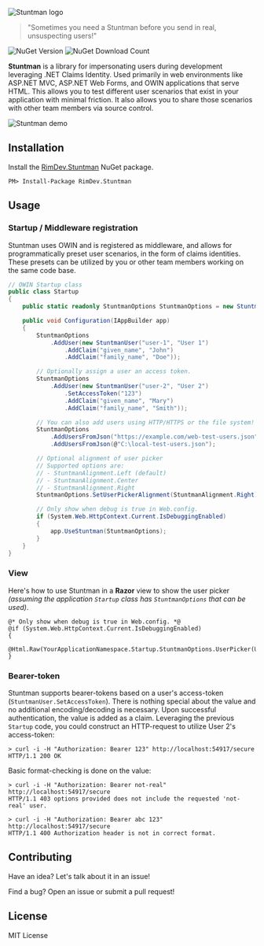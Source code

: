 ![Stuntman logo](https://raw.githubusercontent.com/ritterim/stuntman/gh-pages/images/stuntman-logo.png)

> "Sometimes you need a Stuntman before you send in real, unsuspecting users!"

![NuGet Version](https://img.shields.io/nuget/v/RimDev.Stuntman.svg)
![NuGet Download Count](https://img.shields.io/nuget/dt/RimDev.Stuntman.svg)

**Stuntman** is a library for impersonating users during development leveraging .NET Claims Identity. Used primarily in web environments like ASP.NET MVC, ASP.NET Web Forms, and OWIN applications that serve HTML. This allows you to test different user scenarios that exist in your application with minimal friction. It also allows you to share those scenarios with other team members via source control.

![Stuntman demo](https://cloud.githubusercontent.com/assets/1012917/10737939/5154bbdc-7beb-11e5-87dd-979c4e8cb3c0.gif)

## Installation

Install the [RimDev.Stuntman](https://www.nuget.org/packages/RimDev.Stuntman/) NuGet package.

```
PM> Install-Package RimDev.Stuntman
```

## Usage

### Startup / Middleware registration

Stuntman uses OWIN and is registered as middleware, and allows for programmatically preset user scenarios, in the form of claims identities. These presets can be utilized by you or other team members working on the same code base.

```csharp
// OWIN Startup class
public class Startup
{
    public static readonly StuntmanOptions StuntmanOptions = new StuntmanOptions();

    public void Configuration(IAppBuilder app)
    {
        StuntmanOptions
            .AddUser(new StuntmanUser("user-1", "User 1")
                .AddClaim("given_name", "John")
                .AddClaim("family_name", "Doe"));

        // Optionally assign a user an access token.
        StuntmanOptions
            .AddUser(new StuntmanUser("user-2", "User 2")
                .SetAccessToken("123")
                .AddClaim("given_name", "Mary")
                .AddClaim("family_name", "Smith"));

        // You can also add users using HTTP/HTTPS or the file system!
        StuntmanOptions
            .AddUsersFromJson("https://example.com/web-test-users.json")
            .AddUsersFromJson(@"C:\local-test-users.json");

        // Optional alignment of user picker
        // Supported options are:
        // - StuntmanAlignment.Left (default)
        // - StuntmanAlignment.Center
        // - StuntmanAlignment.Right
        StuntmanOptions.SetUserPickerAlignment(StuntmanAlignment.Right);

        // Only show when debug is true in Web.config.
        if (System.Web.HttpContext.Current.IsDebuggingEnabled)
        {
            app.UseStuntman(StuntmanOptions);
        }
    }
}
```

### View

Here's how to use Stuntman in a **Razor** view to show the user picker *(assuming the application `Startup` class has `StuntmanOptions` that can be used)*.

```
@* Only show when debug is true in Web.config. *@
@if (System.Web.HttpContext.Current.IsDebuggingEnabled)
{
    @Html.Raw(YourApplicationNamespace.Startup.StuntmanOptions.UserPicker(User));
}
```

### Bearer-token

Stuntman supports bearer-tokens based on a user's access-token (`StuntmanUser.SetAccessToken`). There is nothing special about the value and no additional encoding/decoding is necessary. Upon successful authentication, the value is added as a claim. Leveraging the previous `Startup` code, you could construct an HTTP-request to utilize User 2's access-token:

```shell
> curl -i -H "Authorization: Bearer 123" http://localhost:54917/secure
HTTP/1.1 200 OK
```

Basic format-checking is done on the value:

```shell
> curl -i -H "Authorization: Bearer not-real" http://localhost:54917/secure
HTTP/1.1 403 options provided does not include the requested 'not-real' user.
```

```shell
> curl -i -H "Authorization: Bearer abc 123" http://localhost:54917/secure
HTTP/1.1 400 Authorization header is not in correct format.
```

## Contributing

Have an idea? Let's talk about it in an issue!

Find a bug? Open an issue or submit a pull request!

## License

MIT License
